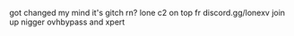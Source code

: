 got changed my mind
it's gitch rn? lone c2 on top fr
discord.gg/lonexv join up nigger
ovhbypass and xpert
